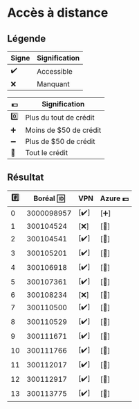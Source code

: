 # Accès à distance

## Légende

| Signe              | Signification          |
|--------------------|------------------------|
| :heavy_check_mark: | Accessible             |
| :x:                | Manquant               |

| :dollar:           | Signification          |
|--------------------|------------------------|
| :zero:             | Plus du tout de crédit |
| :heavy_plus_sign:  | Moins de $50 de crédit |
| :heavy_minus_sign: | Plus de $50 de crédit |
| :100:              | Tout le crédit |



## Résultat

|:hash:| Boréal :id:| VPN                | Azure :dollar:       |
|------|------------|--------------------|----------------------|
|  0   | 3000098957 |[:heavy_check_mark:]| [:heavy_plus_sign:]  |
|  1   | 300104524  |[:x:]               | [:100:]              |
|  2   | 300104541  |[:heavy_check_mark:]| [:100:]              |
|  3   | 300105201  |[:heavy_check_mark:]| [:100:]              |
|  4   | 300106918  |[:heavy_check_mark:]| [:100:]              |
|  5   | 300107361  |[:heavy_check_mark:]| [:100:]              |
|  6   | 300108234  |[:x:]               | [:100:]              |
|  7   | 300110500  |[:heavy_check_mark:]| [:100:]              |
|  8   | 300110529  |[:heavy_check_mark:]| [:100:]              |
|  9   | 300111671  |[:heavy_check_mark:]| [:100:]              |
| 10   | 300111766  |[:heavy_check_mark:]| [:100:]              |
| 11   | 300112017  |[:heavy_check_mark:]| [:100:]              |
| 12   | 300112917  |[:heavy_check_mark:]| [:100:]              |
| 13   | 300113775  |[:heavy_check_mark:]| [:100:]              |
